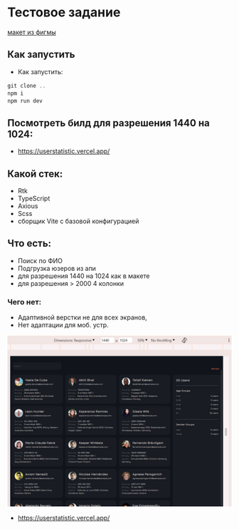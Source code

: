 # Тестовое задание

[макет из фигмы](https://www.figma.com/file/U1KeO8ibvd0kUGAeCEPvpZ/Frontend-Test-Task?type=design&node-id=1-2&mode=design&t=49qRJi5mlr1cPnML-0)

## Как запустить

- Как запустить:

```js
git clone ..
npm i
npm run dev
```

## Посмотреть билд для разрешения 1440 на 1024:

- https://userstatistic.vercel.app/

## Какой стек:

- Rtk
- TypeScript
- Axious
- Scss
- сборщик Vite с базовой конфигурацией

## Что есть:

- Поиск по ФИО
- Подгрузка юзеров из апи
- для разрешения 1440 на 1024 как в макете
- для разрешения > 2000 4 колонки

### Чего нет:

- Адаптивной верстки не для всех экранов,
- Нет адаптации для моб. устр.

![Итог](/src/assets/temp.jpg)

- https://userstatistic.vercel.app/
